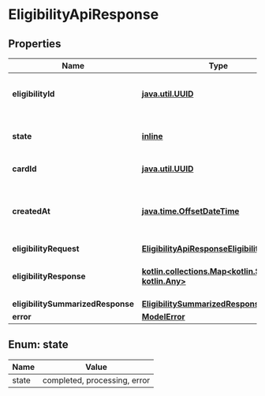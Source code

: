 
# EligibilityApiResponse

## Properties
| Name | Type | Description | Notes |
| ------------ | ------------- | ------------- | ------------- |
| **eligibilityId** | [**java.util.UUID**](java.util.UUID.md) | The ID of the eligibility record. |  |
| **state** | [**inline**](#State) | The state of the eligibility record. |  |
| **cardId** | [**java.util.UUID**](java.util.UUID.md) | The ID of the card. |  |
| **createdAt** | [**java.time.OffsetDateTime**](java.time.OffsetDateTime.md) | The timestamp when the eligibility record was created. |  |
| **eligibilityRequest** | [**EligibilityApiResponseEligibilityRequest**](EligibilityApiResponseEligibilityRequest.md) |  |  [optional] |
| **eligibilityResponse** | [**kotlin.collections.Map&lt;kotlin.String, kotlin.Any&gt;**](kotlin.Any.md) | The eligibility raw response. |  [optional] |
| **eligibilitySummarizedResponse** | [**EligibilitySummarizedResponse**](EligibilitySummarizedResponse.md) |  |  [optional] |
| **error** | [**ModelError**](ModelError.md) |  |  [optional] |


<a id="State"></a>
## Enum: state
| Name | Value |
| ---- | ----- |
| state | completed, processing, error |



